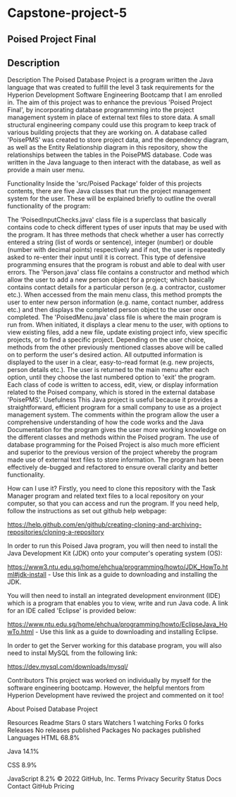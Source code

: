 # Capstone-project-5
## Poised Project Final
## Description

Description
The Poised Database Project is a program written the Java language that was created to fulfill the level 3 task requirements for the Hyperion Development Software Engineering Bootcamp that I am enrolled in. The aim of this project was to enhance the previous 'Poised Project Final', by incorporating database programmming into the project management system in place of external text files to store data. A small structural engineering company could use this program to keep track of various building projects that they are working on. A database called 'PoisePMS' was created to store project data, and the dependency diagram, as well as the Entity Relationship diagram in this repository, show the relationships between the tables in the PoisePMS database. Code was written in the Java language to then interact with the database, as well as provide a main user menu.

Functionality
Inside the 'src/Poised Package' folder of this projects contents, there are five Java classes that run the project management system for the user. These will be explained briefly to outline the overall functionality of the program:

The 'PoisedInputChecks.java' class file is a superclass that basically contains code to check different types of user inputs that may be used with the program. It has three methods that check whether a user has correctly entered a string (list of words or sentence), integer (number) or double (number with decimal points) respectively and if not, the user is repeatedly asked to re-enter their input until it is correct. This type of defensive programming ensures that the program is robust and able to deal with user errors.
The 'Person.java' class file contains a constructor and method which allow the user to add a new person object for a project; which basically contains contact details for a particular person (e.g. a contractor, customer etc.). When accessed from the main menu class, this method prompts the user to enter new person information (e.g. name, contact number, address etc.) and then displays the completed person object to the user once completed.
The 'PoisedMenu.java' class file is where the main program is run from. When initiated, it displays a clear menu to the user, with options to view existing files, add a new file, update existing project info, view specific projects, or to find a specific project. Depending on the user choice, methods from the other previously mentioned classes above will be called on to perform the user's desired action. All outputted information is displayed to the user in a clear, easy-to-read format (e.g. new projects, person details etc.). The user is returned to the main menu after each option, until they choose the last numbered option to 'exit' the program.
Each class of code is written to access, edit, view, or display information related to the Poised company, which is stored in the external database 'PoisePMS'.
Usefulness
This Java project is useful because it provides a straightforward, efficient program for a small company to use as a project management system. The comments within the program allow the user a comprehensive understanding of how the code works and the Java Documentation for the program gives the user more working knowledge on the different classes and methods within the Poised program. The use of database programming for the Poised Project is also much more efficient and superior to the previous version of the project whereby the program made use of external text files to store information. The program has been effectively de-bugged and refactored to ensure overall clarity and better functionality.

How can I use it?
Firstly, you need to clone this repository with the Task Manager program and related text files to a local repository on your computer, so that you can access and run the program. If you need help, follow the instructions as set out github help webpage:

https://help.github.com/en/github/creating-cloning-and-archiving-repositories/cloning-a-repository

In order to run this Poised Java program, you will then need to install the Java Development Kit (JDK) onto your computer's operating system (OS):

https://www3.ntu.edu.sg/home/ehchua/programming/howto/JDK_HowTo.html#jdk-install - Use this link as a guide to downloading and installing the JDK.

You will then need to install an integrated development environment (IDE) which is a program that enables you to view, write and run Java code. A link for an IDE called 'Eclipse' is provided below:

https://www.ntu.edu.sg/home/ehchua/programming/howto/EclipseJava_HowTo.html - Use this link as a guide to downloading and installing Eclipse.

In order to get the Server working for this database program, you will also need to instal MySQL from the following link:

https://dev.mysql.com/downloads/mysql/

Contributors
This project was worked on individually by myself for the software engineering bootcamp. However, the helpful mentors from Hyperion Development have reviwed the project and commented on it too!

About
Poised Database Project

Resources
 Readme
Stars
 0 stars
Watchers
 1 watching
Forks
 0 forks
Releases
No releases published
Packages
No packages published
Languages
HTML
68.8%
 
Java
14.1%
 
CSS
8.9%
 
JavaScript
8.2%
© 2022 GitHub, Inc.
Terms
Privacy
Security
Status
Docs
Contact GitHub
Pricing
